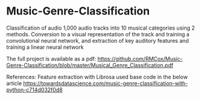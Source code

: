 # Music-Genre-Classification
Classification of audio 1,000 audio tracks into 10 musical categories using 2 methods. Conversion to a visual representation of the track and training a convolutional neural network, and extraction of key auditory features and training a linear neural network 

The full project is available as a pdf:
https://github.com/RMCox/Music-Genre-Classification/blob/master/Musical_Genre_Classification.pdf

References:
Feature extraction with Librosa used base code in the below article
https://towardsdatascience.com/music-genre-classification-with-python-c714d032f0d8

